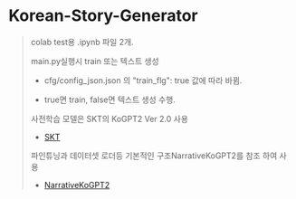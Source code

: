 # Korean-Story-Generator
> colab test용 .ipynb 파일 2개.
> 
> main.py실행시 train 또는 텍스트 생성
> - cfg/config_json.json 의 "train_flg": true 값에 따라 바뀜.
> 
> - true면 train, false면 텍스트 생성 수행.
>
> 사전학습 모델은 SKT의 KoGPT2 Ver 2.0 사용
> - [SKT](https://github.com/SKT-AI/KoGPT2)
> 
> 파인튜닝과 데이터셋 로더등 기본적인 구조NarrativeKoGPT2를 참조 하여 사용
> - [NarrativeKoGPT2](https://github.com/shbictai/narrativeKoGPT2)
